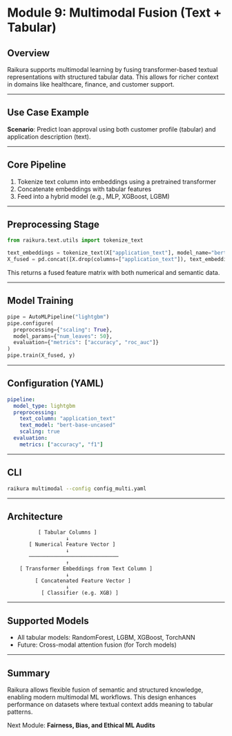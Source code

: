 # Module 9: Multimodal Fusion (Text + Tabular)

## Overview

Raikura supports multimodal learning by fusing transformer-based textual representations with structured tabular data. This allows for richer context in domains like healthcare, finance, and customer support.

---

## Use Case Example

**Scenario**: Predict loan approval using both customer profile (tabular) and application description (text).

---

## Core Pipeline

1. Tokenize text column into embeddings using a pretrained transformer
2. Concatenate embeddings with tabular features
3. Feed into a hybrid model (e.g., MLP, XGBoost, LGBM)

---

## Preprocessing Stage

```python
from raikura.text.utils import tokenize_text

text_embeddings = tokenize_text(X["application_text"], model_name="bert-base-uncased")
X_fused = pd.concat([X.drop(columns=["application_text"]), text_embeddings], axis=1)
```

This returns a fused feature matrix with both numerical and semantic data.

---

## Model Training

```python
pipe = AutoMLPipeline("lightgbm")
pipe.configure(
  preprocessing={"scaling": True},
  model_params={"num_leaves": 50},
  evaluation={"metrics": ["accuracy", "roc_auc"]}
)
pipe.train(X_fused, y)
```

---

## Configuration (YAML)

```yaml
pipeline:
  model_type: lightgbm
  preprocessing:
    text_column: "application_text"
    text_model: "bert-base-uncased"
    scaling: true
  evaluation:
    metrics: ["accuracy", "f1"]
```

---

## CLI

```bash
raikura multimodal --config config_multi.yaml
```

---

## Architecture

```
          [ Tabular Columns ]
                   ↓
       [ Numerical Feature Vector ]
                   ↓
       ─────────────────────────────
                   ↑
    [ Transformer Embeddings from Text Column ]
                   ↓
         [ Concatenated Feature Vector ]
                   ↓
           [ Classifier (e.g. XGB) ]
```

---

## Supported Models

* All tabular models: RandomForest, LGBM, XGBoost, TorchANN
* Future: Cross-modal attention fusion (for Torch models)

---

## Summary

Raikura allows flexible fusion of semantic and structured knowledge, enabling modern multimodal ML workflows. This design enhances performance on datasets where textual context adds meaning to tabular patterns.

Next Module: **Fairness, Bias, and Ethical ML Audits**
